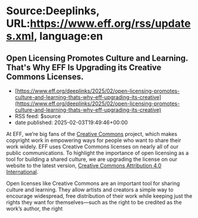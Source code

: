 # Source:Deeplinks, URL:https://www.eff.org/rss/updates.xml, language:en

## Open Licensing Promotes Culture and Learning. That's Why EFF Is Upgrading its Creative Commons Licenses.
 - [https://www.eff.org/deeplinks/2025/02/open-licensing-promotes-culture-and-learning-thats-why-eff-upgrading-its-creative](https://www.eff.org/deeplinks/2025/02/open-licensing-promotes-culture-and-learning-thats-why-eff-upgrading-its-creative)
 - RSS feed: $source
 - date published: 2025-02-03T19:49:46+00:00

<div class="field field--name-body field--type-text-with-summary field--label-hidden"><div class="field__items"><div class="field__item even"><p>At EFF, we’re big fans of the <a href="https://creativecommons.org/">Creative Commons</a> project, which makes copyright work in empowering ways for people who want to share their work widely. EFF uses Creative Commons licenses on nearly all of our public communications. To highlight the importance of open licensing as a tool for building a shared culture, we are upgrading the license on our website to the latest version, <a href="https://creativecommons.org/licenses/by/4.0/">Creative Commons Attribution 4.0 International</a>.</p>
<p>Open licenses like Creative Commons are an important tool for sharing culture and learning. They allow artists and creators a simple way to encourage widespread, free distribution of their work while keeping just the rights they want for themselves—such as the right to be credited as the work’s author, the right

